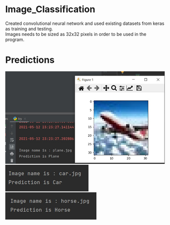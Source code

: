 # Image_Classification
Created convolutional neural network and used existing datasets from keras as training and testing.<br/>
Images needs to be sized as 32x32 pixels in order to be used in the program.

# Predictions

![alt text](https://github.com/kaancorum-git/Image_Classification/blob/main/predicted_images/plane_with_img.jpeg)
![alt text](https://github.com/kaancorum-git/Image_Classification/blob/main/predicted_images/car_pred.jpeg)
![alt text](https://github.com/kaancorum-git/Image_Classification/blob/main/predicted_images/horse_pred.jpeg)
